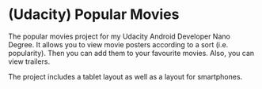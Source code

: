 # (Udacity) Popular Movies
The popular movies project for my Udacity Android Developer Nano Degree. It allows you to view movie posters according to a sort (i.e. popularity). Then you can add them to your favourite movies. Also, you can view trailers. 

The project includes a tablet layout as well as a layout for smartphones.
